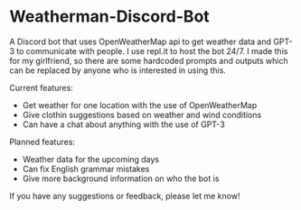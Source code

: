 # Weatherman-Discord-Bot

A Discord bot that uses OpenWeatherMap api to get weather data and GPT-3 to communicate with people. I use repl.it to host the bot 24/7. I made this for my girlfriend, so there are some hardcoded prompts and outputs which can be replaced by anyone who is interested in using this.

Current features:
- Get weather for one location with the use of OpenWeatherMap
- Give clothin suggestions based on weather and wind conditions
- Can have a chat about anything with the use of GPT-3

Planned features:
- Weather data for the upcoming days
- Can fix English grammar mistakes
- Give more background information on who the bot is

If you have any suggestions or feedback, please let me know!
